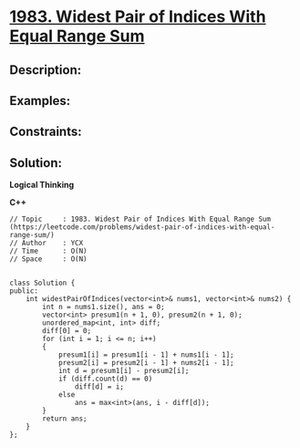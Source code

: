 # [1983. Widest Pair of Indices With Equal Range Sum](https://leetcode.com/problems/widest-pair-of-indices-with-equal-range-sum/)


## Description:




## Examples:




## Constraints:



## Solution:

<strong>Logical Thinking</strong>



<strong>C++</strong>

```
// Topic     : 1983. Widest Pair of Indices With Equal Range Sum (https://leetcode.com/problems/widest-pair-of-indices-with-equal-range-sum/)
// Author    : YCX
// Time      : O(N)
// Space     : O(N)


class Solution {
public:
    int widestPairOfIndices(vector<int>& nums1, vector<int>& nums2) {
        int n = nums1.size(), ans = 0;
        vector<int> presum1(n + 1, 0), presum2(n + 1, 0);
        unordered_map<int, int> diff;
        diff[0] = 0;
        for (int i = 1; i <= n; i++)
        {
            presum1[i] = presum1[i - 1] + nums1[i - 1];
            presum2[i] = presum2[i - 1] + nums2[i - 1];
            int d = presum1[i] - presum2[i];
            if (diff.count(d) == 0)
                diff[d] = i;
            else
                ans = max<int>(ans, i - diff[d]);
        }
        return ans;
    }
};
```
